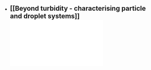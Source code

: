 - [[Beyond turbidity - characterising particle and droplet systems]]![Control.pdf](../assets/Control_1688485345500_0.pdf)
	-